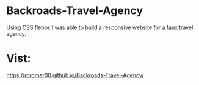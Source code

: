 # Backroads-Travel-Agency
Using CSS flebox I was able to build a responsive website for a faux travel agency.

# Vist:
https://rcromer00.github.io/Backroads-Travel-Agency/

